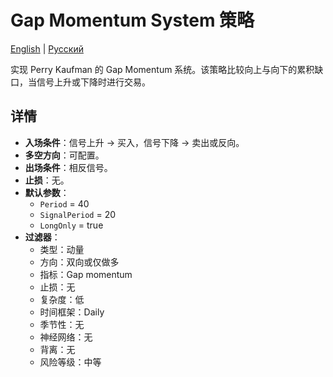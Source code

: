 # Gap Momentum System 策略
[English](README.md) | [Русский](README_ru.md)

实现 Perry Kaufman 的 Gap Momentum 系统。该策略比较向上与向下的累积缺口，当信号上升或下降时进行交易。

## 详情
- **入场条件**：信号上升 -> 买入，信号下降 -> 卖出或反向。
- **多空方向**：可配置。
- **出场条件**：相反信号。
- **止损**：无。
- **默认参数**：
  - `Period` = 40
  - `SignalPeriod` = 20
  - `LongOnly` = true
- **过滤器**：
  - 类型：动量
  - 方向：双向或仅做多
  - 指标：Gap momentum
  - 止损：无
  - 复杂度：低
  - 时间框架：Daily
  - 季节性：无
  - 神经网络：无
  - 背离：无
  - 风险等级：中等
